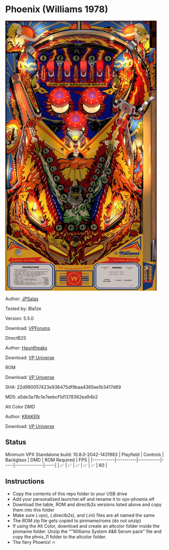 # Phoenix (Williams 1978)

![Table Preview](https://github.com/Bla1ze/vpx-images/blob/main/vpx-phoenix.png)

Author: [JPSalas](https://www.vpforums.org/index.php?showuser=277) 

Tested by: Bla1ze 

Version: 5.5.0

Download: [VPForums](https://www.vpforums.org/index.php?app=downloads&showfile=16456)

DirectB2S

Author: [Hauntfreaks](https://vpuniverse.com/profile/5216-hauntfreaks/)

Download: [VP Universe](https://vpuniverse.com/files/file/21369-phoenix-williams-1978-b2s/)

ROM

Download: [VP Universe](https://vpuniverse.com/files/file/4744-phoenix-l-1/)

SHA: 22d990057423e936475df9baa4365ee1b3417d69

MD5: a5de3a78c1e7eebcf1d1378362ea94b2

Alt Color DMD

Author: [KRAKEN](https://vpuniverse.com/profile/24633-odinbolt/)

Download: [VP Universe](https://vpuniverse.com/files/file/22901-williams-system-46-serum-pack/)


## Status 

Minimum VPX Standalone build: 10.8.0-2042-1431983
| Playfield | Controls | Backglass | DMD | ROM Required | FPS | 
|-----------|----------|-----------|-----|--------------|-----|
| :white_check_mark: | :white_check_mark: | :white_check_mark: | :white_check_mark: | :white_check_mark: | 60 |

## Instructions

- Copy the contents of this repo folder to your USB drive
- Add your personalized launcher.elf and rename it to vpx-phoenix.elf
- Download the table, ROM and directb2s versions listed above and copy them into this folder
- Make sure (.vpx), (.directb2s), and (.ini) files are all named the same
- The ROM zip file gets copied to pinmame/roms (do not unzip)
- If using the Alt Color, download and create an altcolor folder inside the pinmame folder. Unzip the ""Williams System 4&6 Serum pack" file and copy the phnix_l1 folder to the altcolor folder.
- The fiery Phoenix! 🔥
